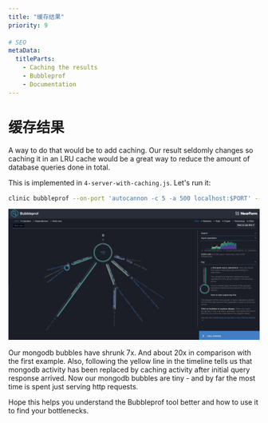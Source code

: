 ```yaml
---
title: "缓存结果"
priority: 9

# SEO
metaData:
  titleParts:
    - Caching the results
    - Bubbleprof
    - Documentation
---
```


# 缓存结果

A way to do that would be to add caching. Our result seldomly changes so caching it in an LRU cache
would be a great way to reduce the amount of database queries done in total.

This is implemented in `4-server-with-caching.js`. Let's run it:

```bash
clinic bubbleprof --on-port 'autocannon -c 5 -a 500 localhost:$PORT' -- node 4-server-with-caching.js
```

![Main view](09-A.png)

Our mongodb bubbles have shrunk 7x. And about 20x in comparison with the first example. Also, following the yellow line in the timeline
tells us that mongodb activity has been replaced by caching activity after initial query response arrived.
Now our mongodb bubbles are tiny - and by far the most time is spent just serving http requests.

Hope this helps you understand the Bubbleprof tool better and how to use it to find your bottlenecks.
